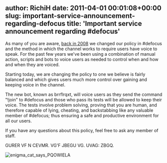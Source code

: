 author: RichiH
date: 2011-04-01 00:01:08+00:00
slug: important-service-announcement-regarding-defocus
title: 'Important service announcement regarding #defocus'
---
As many of you are aware, [back in 2008](../2008/09/change-in-defocus-policy-and-what-do-you-think/) we changed our policy in #defocus and the method in which the channel works to require users have voice to speak. For the past few years we've been using a combination of manual action, scripts and bots to voice users as needed to control when and how and when they are voiced.

Starting today, we are changing the policy to one we believe is fairly balanced and which gives users much more control over gaining and keeping voice in the channel.

The new bot, known as brrflrqxt, will voice users as they send the command "!join" to #defocus and those who pass its tests will be allowed to keep their voice. The tests involve problem solving, proving that you are human, and therefore capable of lying, cheating, and backstabbing like any valuable member of #defocus; thus ensuring a safe and productive environment for all our users.

If you have any questions about this policy, feel free to ask any member of staff.

GURER VF N CEVMR. VG'F JBEGU VG. UVAG: ZBGQ.

![enigma_cat_says_PQOWIELA](../static/img/enigma-cat.jpg)




